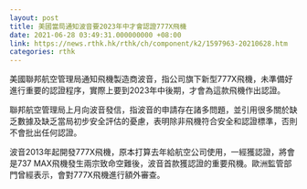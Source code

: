 ```yaml
---
layout: post
title: 美國當局通知波音要2023年中才會認證777X飛機
date: 2021-06-28 03:49:31.000000000 +08:00
link: https://news.rthk.hk/rthk/ch/component/k2/1597963-20210628.htm
categories: rthk
---
```


美國聯邦航空管理局通知飛機製造商波音，指公司旗下新型777X飛機，未準備好進行重要的認證程序，實際上要到2023年中後期，才會為這款飛機作出認證。

聯邦航空管理局上月向波音發信，指波音的申請存在諸多問題，並引用很多關於缺乏數據及缺乏當局初步安全評估的憂慮，表明除非飛機符合安全和認證標準，否則不會批出任何認證。

波音2013年起開發777X飛機，原本打算去年給航空公司使用，一經獲認證，將會是737 MAX飛機發生兩宗致命空難後，波音首款獲認證的重要飛機。歐洲監管部門曾經表示，會對777X飛機進行額外審查。
